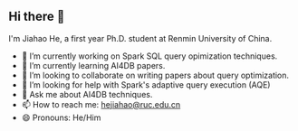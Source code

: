 ## Hi there 👋

I'm Jiahao He, a first year Ph.D. student at Renmin University of China.

- 🔭 I’m currently working on Spark SQL query opimization techniques.
- 🌱 I’m currently learning AI4DB papers.
- 👯 I’m looking to collaborate on writing papers about query optimization.
- 🤔 I’m looking for help with Spark's adaptive query execution (AQE)
- 💬 Ask me about AI4DB techniques.
- 📫 How to reach me: hejiahao@ruc.edu.cn
- 😄 Pronouns: He/Him

